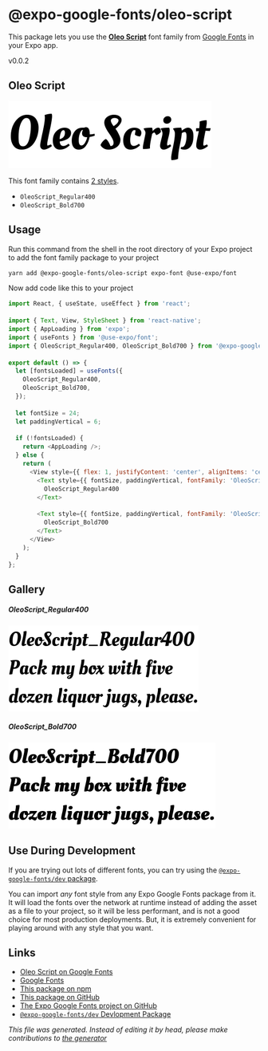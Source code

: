 # @expo-google-fonts/oleo-script

This package lets you use the [**Oleo Script**](https://fonts.google.com/specimen/Oleo+Script) font family from [Google Fonts](https://fonts.google.com/) in your Expo app.

v0.0.2

## Oleo Script

![Oleo Script](./font-family.png)

This font family contains [2 styles](#gallery).

- `OleoScript_Regular400`
- `OleoScript_Bold700`

## Usage

Run this command from the shell in the root directory of your Expo project to add the font family package to your project
```sh
yarn add @expo-google-fonts/oleo-script expo-font @use-expo/font
```

Now add code like this to your project
```js
import React, { useState, useEffect } from 'react';

import { Text, View, StyleSheet } from 'react-native';
import { AppLoading } from 'expo';
import { useFonts } from '@use-expo/font';
import { OleoScript_Regular400, OleoScript_Bold700 } from '@expo-google-fonts/oleo-script';

export default () => {
  let [fontsLoaded] = useFonts({
    OleoScript_Regular400,
    OleoScript_Bold700,
  });

  let fontSize = 24;
  let paddingVertical = 6;

  if (!fontsLoaded) {
    return <AppLoading />;
  } else {
    return (
      <View style={{ flex: 1, justifyContent: 'center', alignItems: 'center' }}>
        <Text style={{ fontSize, paddingVertical, fontFamily: 'OleoScript_Regular400' }}>
          OleoScript_Regular400
        </Text>

        <Text style={{ fontSize, paddingVertical, fontFamily: 'OleoScript_Bold700' }}>
          OleoScript_Bold700
        </Text>
      </View>
    );
  }
};

```

## Gallery

##### OleoScript_Regular400
![OleoScript_Regular400](./e45b8be9acc97bbb496e30675fa48edc79f4cfe2e8c66346914c8264acbe18b3.ttf.png)

##### OleoScript_Bold700
![OleoScript_Bold700](./5742e5a26ecfd414f7f87868d0fb5fefead55b1227f381bfefe5243750279804.ttf.png)


## Use During Development

If you are trying out lots of different fonts, you can try using the [`@expo-google-fonts/dev` package](https://www.npmjs.com/package/@expo-google-fonts/dev).

You can import *any* font style from any Expo Google Fonts package from it. It will load the fonts
over the network at runtime instead of adding the asset as a file to your project, so it will be 
less performant, and is not a good choice for most production deployments. But, it is extremely convenient
for playing around with any style that you want.

## Links

- [Oleo Script on Google Fonts](https://fonts.google.com/specimen/Oleo+Script)
- [Google Fonts](https://fonts.google.com/)
- [This package on npm](https://www.npmjs.com/package/@expo-google-fonts/oleo-script)
- [This package on GitHub](https://github.com/expo/google-fonts/tree/master/font-packages/oleo-script)
- [The Expo Google Fonts project on GitHub](https://github.com/expo/google-fonts)
- [`@expo-google-fonts/dev` Devlopment Package](https://github.com/expo/google-fonts/tree/master/font-packages/dev)


*This file was generated. Instead of editing it by head, please make contributions to [the generator](https://github.com/expo/google-fonts/tree/master/packages/generator)*
